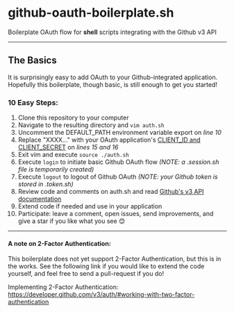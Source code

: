 # github-oauth-boilerplate.sh
Boilerplate OAuth flow for **shell** scripts integrating with the Github v3 API

---

## The Basics

It is surprisingly easy to add OAuth to your Github-integrated application. Hopefully this boilerplate, though basic, is still enough to get you started!

### 10 Easy Steps:
1) Clone this repository to your computer
2) Navigate to the resulting directory and `vim auth.sh`
3) Uncomment the DEFAULT_PATH environment variable export on *line 10*
4) Replace "XXXX..." with your OAuth application's [CLIENT_ID and CLIENT_SECRET](https://developer.github.com/v3/guides/basics-of-authentication/#registering-your-app) on *lines 15 and 16*
5) Exit vim and execute `source ./auth.sh`
6) Execute `login` to initiate basic Github OAuth flow *(NOTE: a .session.sh file is temporarily created)*
7) Execute `logout` to logout of Github OAuth *(NOTE: your Github token is stored in .token.sh)*
8) Review code and comments on auth.sh and read [Github's v3 API documentation](https://developer.github.com/v3/)
9) Extend code if needed and use in your application
10) Participate: leave a comment, open issues, send improvements, and give a star if you like what you see :blush:

---

#### A note on 2-Factor Authentication:
This boilerplate does not yet support 2-Factor Authentication, but this is in the works. See the following link if you would like to extend the code yourself, and feel free to send a pull-request if you do!

Implementing 2-Factor Authentication: https://developer.github.com/v3/auth/#working-with-two-factor-authentication
